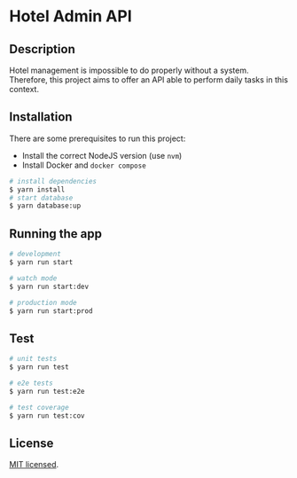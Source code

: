 # Hotel Admin API

## Description

Hotel management is impossible to do properly without a system. Therefore, this project aims to offer an API able to perform daily tasks in this context.

## Installation

There are some prerequisites to run this project:

- Install the correct NodeJS version (use `nvm`)
- Install Docker and `docker compose`

```bash
# install dependencies
$ yarn install
# start database
$ yarn database:up
```

## Running the app

```bash
# development
$ yarn run start

# watch mode
$ yarn run start:dev

# production mode
$ yarn run start:prod
```

## Test

```bash
# unit tests
$ yarn run test

# e2e tests
$ yarn run test:e2e

# test coverage
$ yarn run test:cov
```

## License

[MIT licensed](LICENSE).
